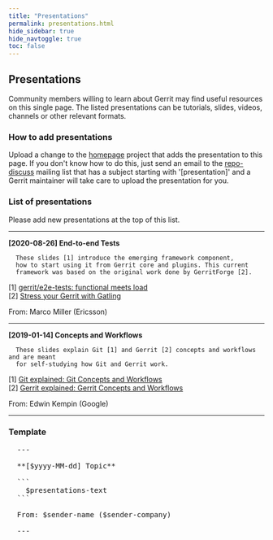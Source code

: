```yaml
---
title: "Presentations"
permalink: presentations.html
hide_sidebar: true
hide_navtoggle: true
toc: false
---
```


## Presentations

Community members willing to learn about Gerrit may find useful resources on this single page.
The listed presentations can be tutorials, slides, videos, channels or other relevant formats.

### How to add presentations

Upload a change to the [homepage](https://gerrit-review.googlesource.com/admin/repos/homepage)
project that adds the presentation to this page. If you don't know how to do this, just
send an email to the [repo-discuss](https://groups.google.com/forum/#!forum/repo-discuss)
mailing list that has a subject starting with '[presentation]' and a Gerrit maintainer
will take care to upload the presentation for you.

### List of presentations

Please add new presentations at the top of this list.

---

**[2020-08-26] End-to-end Tests**

```
  These slides [1] introduce the emerging framework component,
  how to start using it from Gerrit core and plugins. This current
  framework was based on the original work done by GerritForge [2].
```

[1] <a href="https://docs.google.com/presentation/d/1xZShuNKHmqeKAtfLzxwllQWze9P18i2nHbTzX_lQ9r4/edit?usp=sharing">gerrit/e2e-tests: functional meets load</a><br>
[2] <a href="https://gitenterprise.me/2019/12/20/stress-your-gerrit-with-gatling/">Stress your Gerrit with Gatling</a>

From: Marco Miller (Ericsson)

---

**[2019-01-14] Concepts and Workflows**

```
  These slides explain Git [1] and Gerrit [2] concepts and workflows and are meant
  for self-studying how Git and Gerrit work.
```

[1] <a href="https://docs.google.com/presentation/d/1IQCRPHEIX-qKo7QFxsD3V62yhyGA9_5YsYXFOiBpgkk/edit?usp=sharing">Git explained: Git Concepts and Workflows</a><br>
[2] <a href="https://docs.google.com/presentation/d/1C73UgQdzZDw0gzpaEqIC6SPujZJhqamyqO1XOHjH-uk/edit?usp=sharing">Gerrit explained: Gerrit Concepts and Workflows</a>

From: Edwin Kempin (Google)

---

### Template

<pre>
  ---

  **[$yyyy-MM-dd] Topic**

  ```
    $presentations-text
  ```

  From: $sender-name ($sender-company)

  ---
</pre>
